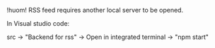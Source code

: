 !huom! RSS feed requires another local server to be opened.

In Visual studio code:

src -> "Backend for rss" -> Open in integrated terminal -> "npm start"
